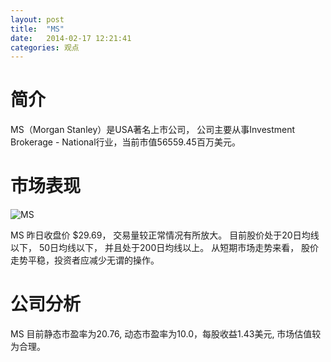 ```yaml
---
layout: post
title:  "MS"
date:   2014-02-17 12:21:41
categories: 观点
---
```


# 简介
MS（Morgan Stanley）是USA著名上市公司，
公司主要从事Investment Brokerage - National行业，当前市值56559.45百万美元。

# 市场表现

![MS](http://finviz.com/chart.ashx?t=MS&ty=c&ta=1&p=d&s=l)

MS 昨日收盘价 $29.69，
交易量较正常情况有所放大。
目前股价处于20日均线以下，
50日均线以下，
并且处于200日均线以上。
从短期市场走势来看，
股价走势平稳，投资者应减少无谓的操作。

# 公司分析
MS 目前静态市盈率为20.76, 动态市盈率为10.0，每股收益1.43美元,
市场估值较为合理。
